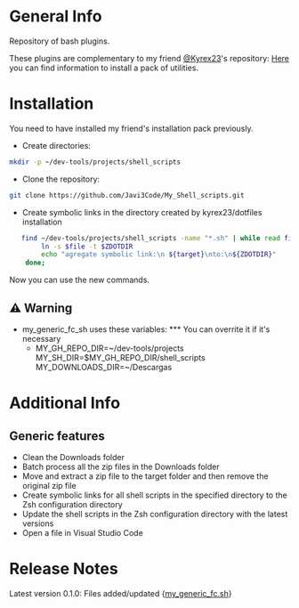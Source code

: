 # General Info

Repository of bash plugins.

These plugins are complementary to my friend [@Kyrex23](https://github.com/kyrex23)'s repository: [Here](https://github.com/kyrex23/dotfiles) you can find information to install a pack of utilities.

# Installation

You need to have installed my friend's installation pack previously.

- Create directories:
```bash
mkdir -p ~/dev-tools/projects/shell_scripts
```

- Clone the repository:
```bash
git clone https://github.com/Javi3Code/My_Shell_scripts.git
```

- Create symbolic links in the directory created by kyrex23/dotfiles installation
```bash
   find ~/dev-tools/projects/shell_scripts -name "*.sh" | while read file; do
        ln -s $file -t $ZDOTDIR
        echo "agregate symbolic link:\n ${target}\nto:\n${ZDOTDIR}"
    done;
```
Now you can use the new commands.

## ⚠️ Warning

- my_generic_fc_sh uses these variables: *** You can overrite it if it's necessary
   -  MY_GH_REPO_DIR=~/dev-tools/projects
      MY_SH_DIR=$MY_GH_REPO_DIR/shell_scripts
      MY_DOWNLOADS_DIR=~/Descargas

# Additional Info

## Generic features
- Clean the Downloads folder
- Batch process all the zip files in the Downloads folder
- Move and extract a zip file to the target folder and then remove the original zip file
- Create symbolic links for all shell scripts in the specified directory to the Zsh configuration directory
- Update the shell scripts in the Zsh configuration directory with the latest versions
- Open a file in Visual Studio Code

# Release Notes
Latest version 0.1.0: Files added/updated {[my_generic_fc.sh](https://github.com/Javi3Code/My_Shell_scripts/blob/main/my_generic_fc.sh)}
